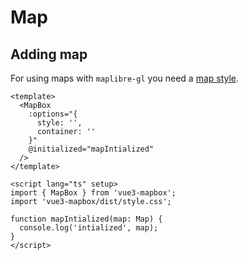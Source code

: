 # Map

## Adding map

For using maps with `maplibre-gl` you need a [map style](https://maplibre.org/maplibre-style-spec/).

```vue
<template>
  <MapBox
    :options="{
      style: '',
      container: ''
    }"
    @initialized="mapIntialized"
  />
</template>

<script lang="ts" setup>
import { MapBox } from 'vue3-mapbox';
import 'vue3-mapbox/dist/style.css';

function mapIntialized(map: Map) {
  console.log('intialized', map);
}
</script>
```
